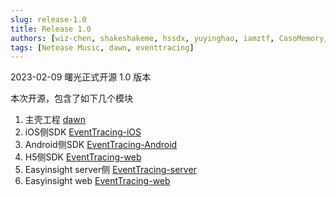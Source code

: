 ```yaml
---
slug: release-1.0
title: Release 1.0
authors: [wiz-chen, shakeshakeme, hssdx, yuyinghao, iamztf, CasoMemory, lmoyrd, YFZou, stuyang]
tags: [Netease Music, dawn, eventtracing]
---
```


2023-02-09 曙光正式开源 1.0 版本

本次开源，包含了如下几个模块

1. 主壳工程 [dawn](https://github.com/eventtracing/dawn)
2. iOS侧SDK [EventTracing-iOS](https://github.com/eventtracing/EventTracing-iOS)
3. Android侧SDK [EventTracing-Android](https://github.com/eventtracing/EventTracing-Android)
4. H5侧SDK [EventTracing-web](https://github.com/eventtracing/EventTracing-web)
5. Easyinsight server侧 [EventTracing-server](https://github.com/eventtracing/EventTracing-server)
6. Easyinsight web [EventTracing-web](https://github.com/eventtracing/EventTracing-web)
